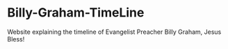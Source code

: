 # Billy-Graham-TimeLine
Website explaining the timeline of Evangelist Preacher Billy Graham, Jesus Bless!
